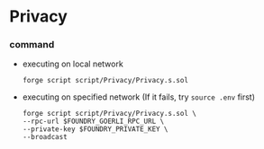 # Privacy
### command
- executing on local network
    ```
    forge script script/Privacy/Privacy.s.sol
    ```
- executing on specified network (If it fails, try `source .env` first)
    ```
    forge script script/Privacy/Privacy.s.sol \
    --rpc-url $FOUNDRY_GOERLI_RPC_URL \
    --private-key $FOUNDRY_PRIVATE_KEY \
    --broadcast
    ```